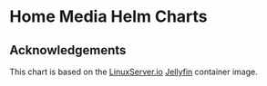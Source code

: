 # Home Media Helm Charts

## Acknowledgements

This chart is based on the [LinuxServer.io](https://www.linuxserver.io/) [Jellyfin](https://github.com/linuxserver/docker-jellyfin) container image.
